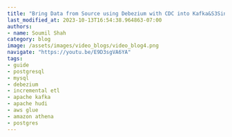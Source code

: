 ```yaml
---
title: "Bring Data from Source using Debezium with CDC into Kafka&S3Sink &Build Hudi Datalake | Hands on lab"
last_modified_at: 2023-10-13T16:54:38.964863-07:00
authors:
- name: Soumil Shah
category: blog
image: /assets/images/video_blogs/video_blog4.png
navigate: "https://youtu.be/E9D3sgVA6YA"
tags:
- guide
- postgresql
- mysql
- debezium
- incremental etl
- apache kafka
- apache hudi
- aws glue
- amazon athena
- postgres
---
```

